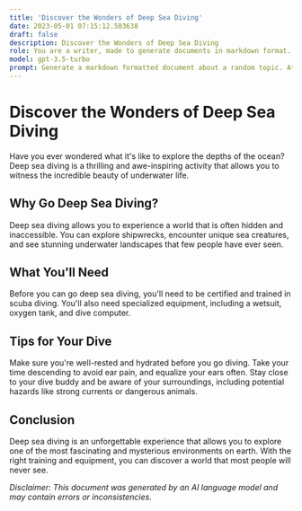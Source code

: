 ```yaml
---
title: 'Discover the Wonders of Deep Sea Diving'
date: 2023-05-01 07:15:12.503638
draft: false
description: Discover the Wonders of Deep Sea Diving
role: You are a writer, made to generate documents in markdown format. It is very important that all of the documents you generate are in valid markdown format.
model: gpt-3.5-turbo
prompt: Generate a markdown formatted document about a random topic. At the bottom, include a disclaimer explaining that the document was generated by you. The first line of the document should be the title. Make sure that the entire document is in proper markdown format, using a mix of various tags to make the document visually appealing.
---
```


# Discover the Wonders of Deep Sea Diving

Have you ever wondered what it's like to explore the depths of the ocean? Deep sea diving is a thrilling and awe-inspiring activity that allows you to witness the incredible beauty of underwater life.

## Why Go Deep Sea Diving?

Deep sea diving allows you to experience a world that is often hidden and inaccessible. You can explore shipwrecks, encounter unique sea creatures, and see stunning underwater landscapes that few people have ever seen.

## What You'll Need

Before you can go deep sea diving, you'll need to be certified and trained in scuba diving. You'll also need specialized equipment, including a wetsuit, oxygen tank, and dive computer.

## Tips for Your Dive

Make sure you're well-rested and hydrated before you go diving. Take your time descending to avoid ear pain, and equalize your ears often. Stay close to your dive buddy and be aware of your surroundings, including potential hazards like strong currents or dangerous animals.

## Conclusion

Deep sea diving is an unforgettable experience that allows you to explore one of the most fascinating and mysterious environments on earth. With the right training and equipment, you can discover a world that most people will never see.

*Disclaimer: This document was generated by an AI language model and may contain errors or inconsistencies.*